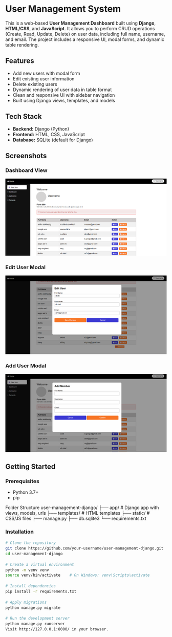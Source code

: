 # User Management System

This is a web-based **User Management Dashboard** built using **Django**, **HTML/CSS**, and **JavaScript**. It allows you to perform CRUD operations (Create, Read, Update, Delete) on user data, including full name, username, and email. The project includes a responsive UI, modal forms, and dynamic table rendering.

## Features

- Add new users with modal form
- Edit existing user information
- Delete existing users
- Dynamic rendering of user data in table format
- Clean and responsive UI with sidebar navigation
- Built using Django views, templates, and models

## Tech Stack

- **Backend:** Django (Python)
- **Frontend:** HTML, CSS, JavaScript
- **Database:** SQLite (default for Django)

## Screenshots

### Dashboard View
![Dashboard](screenshots/Screenshot_2025-06-28_025359.png)

### Edit User Modal
![Edit User](screenshots/Screenshot_2025-06-28_025419.png)

### Add User Modal
![Add User](screenshots/Screenshot_2025-06-28_025437.png)

## Getting Started

### Prerequisites

- Python 3.7+
- pip

Folder Structure
user-management-django/
├── app/                  # Django app with views, models, urls
├── templates/            # HTML templates
├── static/               # CSS/JS files
├── manage.py
├── db.sqlite3
└── requirements.txt


### Installation

```bash
# Clone the repository
git clone https://github.com/your-username/user-management-django.git
cd user-management-django

# Create a virtual environment
python -m venv venv
source venv/bin/activate    # On Windows: venv\Scripts\activate

# Install dependencies
pip install -r requirements.txt

# Apply migrations
python manage.py migrate

# Run the development server
python manage.py runserver
Visit http://127.0.0.1:8000/ in your browser.

